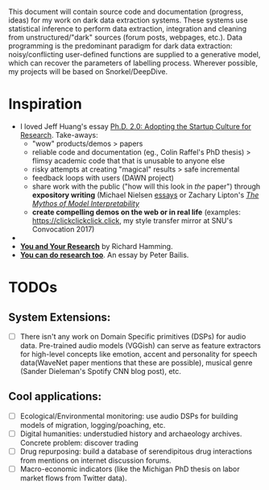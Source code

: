 This document will contain source code and documentation (progress, ideas) for my work on dark data extraction systems. These systems use statistical inference to perform data extraction, integration and cleaning from unstructured/"dark" sources (forum posts, webpages, etc.). Data programming is the predominant paradigm for dark data extraction: noisy/conflicting user-defined functions are supplied to a generative model, which can recover the parameters of labelling process. Wherever possible, my projects will be based on Snorkel/DeepDive. 

# Inspiration
- I loved Jeff Huang's essay [Ph.D. 2.0: Adopting the Startup Culture for Research](http://jeffhuang.com/adopting_the_startup_culture_for_research.html). Take-aways: 
  - "wow" products/demos > papers
  - reliable code and documentation (eg., Colin Raffel's PhD thesis) > flimsy academic code that that is unusable to anyone else
  - risky attempts at creating "magical" results > safe incremental 
  - feedback loops with users (DAWN project)
  - share work with the public ("how will this look in *the* paper") through **expository writing** (Michael Nielsen [essays](https://distill.pub/2017/aia/) or Zachary Lipton's *[The Mythos of Model Interpretability](https://arxiv.org/pdf/1606.03490v2.pdf)*
  - **create compelling demos on the web or in real life** (examples: https://clickclickclick.click,  my style transfer mirror at SNU's Convocation 2017)
- 
- **[You and Your Research](https://www.cs.virginia.edu/~robins/YouAndYourResearch.html)** by Richard Hamming.
- **[You can do research too](http://www.bailis.org/blog/you-can-do-research-too/)**. An essay by Peter Bailis.

# TODOs 
## System Extensions:
- [ ] There isn't any work on Domain Specific primitives (DSPs) for audio data. Pre-trained audio models (VGGish) can serve as feature extractors for high-level concepts like emotion, accent and personality for speech data(WaveNet paper mentions that these are possible), musical genre (Sander Dieleman's Spotify CNN blog post), etc.

## Cool applications:
- [ ] Ecological/Environmental monitoring: use audio DSPs for building models of migration, logging/poaching, etc.
- [ ] Digital humanities: understudied history and archaeology archives. Concrete problem: discover trading  
- [ ] Drug repurposing: build a database of serendipitous drug interactions from mentions on internet discussion forums.
- [ ] Macro-economic indicators (like the Michigan PhD thesis on labor market flows from Twitter data).
